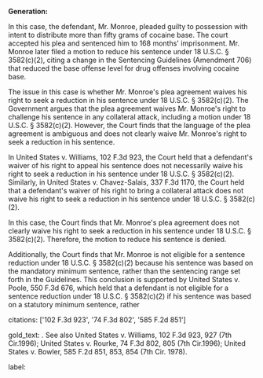 **Generation:**

 <answer>

In this case, the defendant, Mr. Monroe, pleaded guilty to possession with intent to distribute more than fifty grams of cocaine base. The court accepted his plea and sentenced him to 168 months' imprisonment. Mr. Monroe later filed a motion to reduce his sentence under 18 U.S.C. § 3582(c)(2), citing a change in the Sentencing Guidelines (Amendment 706) that reduced the base offense level for drug offenses involving cocaine base.

The issue in this case is whether Mr. Monroe's plea agreement waives his right to seek a reduction in his sentence under 18 U.S.C. § 3582(c)(2). The Government argues that the plea agreement waives Mr. Monroe's right to challenge his sentence in any collateral attack, including a motion under 18 U.S.C. § 3582(c)(2). However, the Court finds that the language of the plea agreement is ambiguous and does not clearly waive Mr. Monroe's right to seek a reduction in his sentence.

In United States v. Williams, 102 F.3d 923, the Court held that a defendant's waiver of his right to appeal his sentence does not necessarily waive his right to seek a reduction in his sentence under 18 U.S.C. § 3582(c)(2). Similarly, in United States v. Chavez-Salais, 337 F.3d 1170, the Court held that a defendant's waiver of his right to bring a collateral attack does not waive his right to seek a reduction in his sentence under 18 U.S.C. § 3582(c)(2).

In this case, the Court finds that Mr. Monroe's plea agreement does not clearly waive his right to seek a reduction in his sentence under 18 U.S.C. § 3582(c)(2). Therefore, the motion to reduce his sentence is denied.

Additionally, the Court finds that Mr. Monroe is not eligible for a sentence reduction under 18 U.S.C. § 3582(c)(2) because his sentence was based on the mandatory minimum sentence, rather than the sentencing range set forth in the Guidelines. This conclusion is supported by United States v. Poole, 550 F.3d 676, which held that a defendant is not eligible for a sentence reduction under 18 U.S.C. § 3582(c)(2) if his sentence was based on a statutory minimum sentence, rather

citations: ['102 F.3d 923', '74 F.3d 802', '585 F.2d 851']

gold_text: . See also United States v. Williams, 102 F.3d 923, 927 (7th Cir.1996); United States v. Rourke, 74 F.3d 802, 805 (7th Cir.1996); United States v. Bowler, 585 F.2d 851, 853, 854 (7th Cir. 1978).

label: 